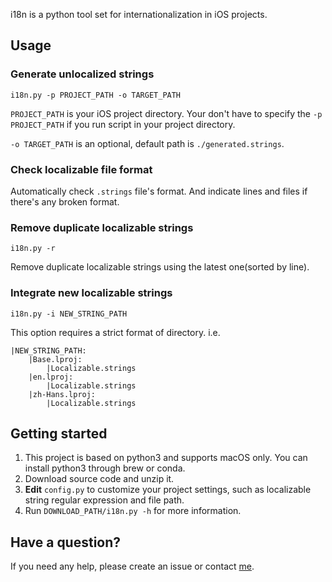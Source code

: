 i18n is a python tool set for internationalization in iOS projects.

## Usage

### Generate unlocalized strings
`i18n.py -p PROJECT_PATH -o TARGET_PATH`

`PROJECT_PATH` is your iOS project directory.
Your don't have to specify the `-p PROJECT_PATH` if you run script in your project directory.

`-o TARGET_PATH` is an optional, default path is `./generated.strings`.

### Check localizable file format
Automatically check `.strings` file's format.
And indicate lines and files if there's any broken format.

### Remove duplicate localizable strings
`i18n.py -r`

Remove duplicate localizable strings using the latest one(sorted by line).

### Integrate new localizable strings
`i18n.py -i NEW_STRING_PATH`

This option requires a strict format of directory.
i.e.
```
|NEW_STRING_PATH:
    |Base.lproj:
        |Localizable.strings
    |en.lproj:
        |Localizable.strings
    |zh-Hans.lproj:
        |Localizable.strings
```

## Getting started

1. This project is based on python3 and supports macOS only. You can install python3 through brew or conda.
2. Download source code and unzip it.
3. **Edit** `config.py` to customize your project settings, such as localizable string regular expression and file path.
4. Run `DOWNLOAD_PATH/i18n.py -h` for more information.

## Have a question?
If you need any help, please create an issue or contact [me](idevhank@gmail.com).
